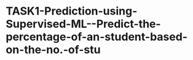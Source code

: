# TASK1-Prediction-using-Supervised-ML--Predict-the-percentage-of-an-student-based-on-the-no.-of-stu